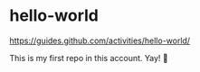 # hello-world
https://guides.github.com/activities/hello-world/

This is my first repo in this account. Yay! 🎉
